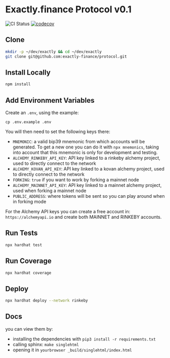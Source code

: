 # Exactly.finance Protocol v0.1

![CI Status](https://github.com/exactly-finance/protocol/actions/workflows/main.yml/badge.svg)
[![codecov](https://codecov.io/gh/exactly-finance/protocol/branch/main/graph/badge.svg?token=qYngTpvXBT)](https://codecov.io/gh/exactly-finance/protocol)

## Clone

```bash
mkdir -p ~/dev/exactly && cd ~/dev/exactly
git clone git@github.com:exactly-finance/protocol.git
```

## Install Locally

```bash
npm install
```

## Add Environment Variables

Create an `.env`, using the example:

```
cp .env.example .env
```

You will then need to set the following keys there:

* `MNEMONIC`: a valid bip39 mnemonic from which accounts will be generated. To get a new one you can do it with `npx mnemonics`, taking into account that this mnemonic is only for development and testing.
* `ALCHEMY_RINKEBY_API_KEY`: API key linked to a rinkeby alchemy project, used to directly connect to the network
* `ALCHEMY_KOVAN_API_KEY`: API key linked to a kovan alchemy project, used to directly connect to the network
* `FORKING`: `true` if you want to work by forking a mainnet node
* `ALCHEMY_MAINNET_API_KEY`: API key linked to a mainnet alchemy project, used when forking a mainnet node
* `PUBLIC_ADDRESS`: where tokens will be sent so you can play around when in forking mode

For the Alchemy API keys you can create a free account in: `https://alchemyapi.io` and create both MAINNET and RINKEBY accounts.

## Run Tests

```bash
npx hardhat test
```

## Run Coverage

```bash
npx hardhat coverage
```

## Deploy

```bash
npx hardhat deploy --network rinkeby
```

## Docs

you can view them by:
- installing the dependencies with `pip3 install -r requirements.txt`
- calling sphinx: `make singlehtml`
- opening it in `yourbrowser _build/singlehtml/index.html`
